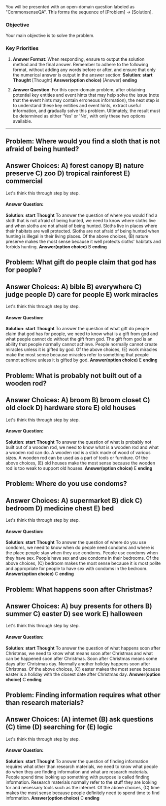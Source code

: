 <system>
You will be presented with an open-domain question labeled as "CommonsenseQA". This forms the sequence of [Problem] -> [Solution].

### Objective
Your main objective is to solve the problem.

### Key Priorities
1. **Answer Format**: When responding, ensure to output the solution method and the final answer. Remember to adhere to the following format, without adding any words before or after, and ensure that only the numerical answer is output in the answer section:
**Solution**:
    **start**
        **Thought**
        [Thought]
        **Answer(option choice)**
        [Answer]
    **ending**

2. **Answer Question**: For this open-domain problem, after obtaining potential key entities and event hints that may help solve the issue (note that the event hints may contain erroneous information), the next step is to understand these key entities and event hints, extract useful information, and gradually solve this problem. Ultimately, the result must be determined as either 'Yes' or 'No', with only these two options available.
</system>

---


## Problem: Where would you find a sloth that is not afraid of being hunted? 
## Answer Choices: A) forest canopy B) nature preserve C) zoo D) tropical rainforest E) commercial

Let's think this through step by step.

#### Answer Question: 
**Solution**:
    **start**
        **Thought**
        To answer the question of where you would find a sloth that is not afraid of being hunted, we need to know where sloths live and when sloths are not afraid of being hunted.
        Sloths live in places where their habitats are well protected.
        Sloths are not afraid of being hunted when hunting is illegal in their living places.
        Of the above choices, (B) nature preserve makes the most sense because it well protects sloths' habitats and forbids hunting.
        **Answer(option choice)**
        B
    **ending**


## Problem: What gift do people claim that god has for people? 
## Answer Choices: A) bible B) everywhere C) judge people D) care for people E) work miracles

Let's think this through step by step.

#### Answer Question: 
**Solution**:
    **start**
        **Thought**
        To answer the question of what gift do people claim that god has for people, we need to know what is a gift from god and what people cannot do without the gift from god.
        The gift from god is an ability that people normally cannot achieve.
        People normally cannot create miracles unless it is gifted by god. Of the above choices, (E) work miracles make the most sense because miracles refer to something that people cannot achieve unless it is gifted by god.
        **Answer(option choice)**
        E
    **ending**



## Problem: What is probably not built out of a wooden rod? 
## Answer Choices: A) broom B) broom closet C) old clock D) hardware store E) old houses

Let's think this through step by step.

#### Answer Question: 
**Solution**:
    **start**
        **Thought**
        To answer the question of what is probably not built out of a wooden rod, we need to know what is a wooden rod and what a wooden rod can do.
        A wooden rod is a stick made of wood of various sizes.
        A wooden rod can be used as a part of tools or furniture. Of the above choices, (E) old houses make the most sense because the wooden rod is too weak to support old houses.
        **Answer(option choice)**
        E
    **ending**



## Problem: Where do you use condoms? 
## Answer Choices: A) supermarket B) dick C) bedroom D) medicine chest E) bed

Let's think this through step by step.

#### Answer Question: 
**Solution**:
    **start**
        **Thought**
        To answer the question of where do you use condoms, we need to know when do people need condoms and where is the place people stay when they use condoms.
        People use condoms when they have sex.
        People have sex and use condoms in their bedrooms.
        Of the above choices, (C) bedroom makes the most sense because it is most polite and appropriate for people to have sex with condoms in the bedroom.
        **Answer(option choice)**
        C
    **ending**


## Problem: What happens soon after Christmas? 
## Answer Choices: A) buy presents for others B) summer C) easter D) see work E) halloween

Let's think this through step by step.

#### Answer Question: 
**Solution**:
    **start**
        **Thought**
        To answer the question of what happens soon after Christmas, we need to know what means soon after Christmas and what can be happened soon after Christmas.
        Soon after Christmas means some days after Christmas day.
        Normally another holiday happens soon after Christmas.
        Of the above choices, (C) easter makes the most sense because easter is a holiday with the closest date after Christmas day.
        **Answer(option choice)**
        C
    **ending**


## Problem: Finding information requires what other than research materials? 
## Answer Choices: (A) internet (B) ask questions (C) time (D) searching for (E) logic

Let's think this through step by step.

#### Answer Question: 
**Solution**:
    **start**
        **Thought**
        To answer the question of finding information requires what other than research materials, we need to know what people do when they are finding information and what are research materials.
        People spend time looking up something with purpose is called finding information.
        Research materials normally refer to the stuff they are looking for and necessary tools such as the internet.
        Of the above choices, (C) time makes the most sense because people definitely need to spend time to find information.
        **Answer(option choice)**
        C
    **ending**